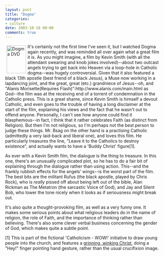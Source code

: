 ```yaml
---
layout: post
title: "Dogma"
categories:
- culture
date: 2003-10-18 00:00
comments: true
---
```


<p><a href="http://www.amazon.co.uk/exec/obidos/ASIN/B000056IEW/butshesagirl-21" title="Click here to buy this DVD from Amazon.co.uk"><img src="http://www.rousette.org.uk/mt-static/blog/archives/images/B000056IEW.02.TZZZZZZZ.jpg" alt="Dogma DVD" height="90" width="63" border="0" hspace="5" vspace="5" align="left" /></a>It's certainly not the first time I've seen it, but I watched Dogma again recently, and was reminded all over again what a great film it is. As you might imagine, a film by Kevin Smith (with all the attendant swearing and knob jokes involved)--about two outcast angels trying to get back into Heaven via a loop-hole in Catholic dogma--was hugely controversial. Given that it also featured a black 13th apostle (best friend of a black Jesus), a Muse now working in a lapdancing joint, and the great, great (etc.) grandniece of Jesus--oh, and "Alanis Morisette(Requires Flash)":http://www.alanis.com/main.html as God--the film was at the receiving end of a torrent of condemnation in the Catholic press. This is a great shame, since Kevin Smith is himself a devout Catholic, and even goes to the trouble of having a long disclaimer at the start of the film, explaining his views and the fact that he wasn't out to offend anyone. Personally, I can't see how anyone could find it blasphemous--in fact, I think that it rather celebrates Faith (as distinct from Religion). But then I'm not religious, so I'm perhaps not the best person to judge these things. Mr. Bsag on the other hand is a practising Catholic (admittedly a very laid-back and liberal one), and loves this film. He particularly treasures the line, "Leave it to the Catholics to destroy existence", and actually wants to have a 'Buddy Christ' figure[1].</p>

<p>As ever with a Kevin Smith film, the dialogue is the thing to treasure. In this one, there's an unusually complicated plot, so he has to do a fair bit of explaining through the dialogue rather than using action. This--and the frankly rubbish effects for the angels' wings--is the worst part of the film. The best bits are the militant Rufus (the black apostle, played by Chris Rock), who is <em>really</em> pissed off about being left out of the bible, Alan Rickman as The Metatron (the sarcastic Voice of God), and Jay and Silent Bob, who lower the tone nicely when it looks as if seriousness might break out.</p>

<p>It's also quite a thought-provoking film, as well as a very funny one. It makes some serious points about what religious leaders do in the name of religion, the role of Faith, and the importance of thinking rather than believing. There's also some clever verbal business concerning the gender of God, which makes quite a subtle point.</p>

<p>[1] This is part of the fictional 'Catholicism - WOW!' initiative to draw young people into the church, and features a <a href="http://store.yahoo.com/jsbstash/budchrisdass1.html">grinning, winking Christ</a>, doing a "Hey!" finger pointing hand gesture, rather than the usual crucifixion image.</p>
